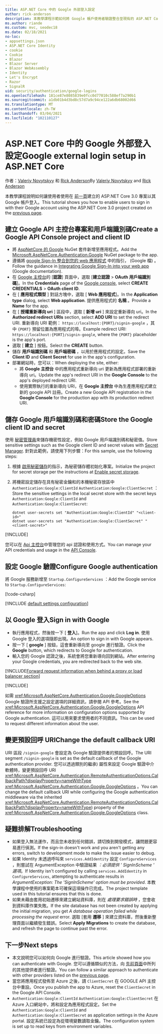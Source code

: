 ```yaml
---
title: ASP.NET Core 中的 Google 外部登入設定
author: rick-anderson
description: 本教學課程示範如何將 Google 帳戶使用者驗證整合至現有的 ASP.NET Core 應用程式。
ms.author: riande
ms.custom: mvc, seodec18
ms.date: 02/18/2021
no-loc:
- appsettings.json
- ASP.NET Core Identity
- cookie
- Cookie
- Blazor
- Blazor Server
- Blazor WebAssembly
- Identity
- Let's Encrypt
- Razor
- SignalR
uid: security/authentication/google-logins
ms.openlocfilehash: 181ce87e8085839e0fcc0d77010c588ef7a290b1
ms.sourcegitcommit: a1db01b4d3bd8c57d7a9c94ce122a6db68002d66
ms.translationtype: MT
ms.contentlocale: zh-TW
ms.lasthandoff: 03/04/2021
ms.locfileid: "102110127"
---
```

# <a name="google-external-login-setup-in-aspnet-core"></a><span data-ttu-id="4a17d-103">ASP.NET Core 中的 Google 外部登入設定</span><span class="sxs-lookup"><span data-stu-id="4a17d-103">Google external login setup in ASP.NET Core</span></span>

<span data-ttu-id="4a17d-104">作者：[Valeriy Novytskyy](https://github.com/01binary) 和 [Rick Anderson](https://twitter.com/RickAndMSFT)</span><span class="sxs-lookup"><span data-stu-id="4a17d-104">By [Valeriy Novytskyy](https://github.com/01binary) and [Rick Anderson](https://twitter.com/RickAndMSFT)</span></span>

<span data-ttu-id="4a17d-105">本教學課程說明如何讓使用者使用在 [前一頁](xref:security/authentication/social/index)建立的 ASP.NET Core 3.0 專案以其 Google 帳戶登入。</span><span class="sxs-lookup"><span data-stu-id="4a17d-105">This tutorial shows you how to enable users to sign in with their Google account using the ASP.NET Core 3.0 project created on the [previous page](xref:security/authentication/social/index).</span></span>

## <a name="create-a-google-api-console-project-and-client-id"></a><span data-ttu-id="4a17d-106">建立 Google API 主控台專案和用戶端識別碼</span><span class="sxs-lookup"><span data-stu-id="4a17d-106">Create a Google API Console project and client ID</span></span>

* <span data-ttu-id="4a17d-107">將 [AspNetCore 的 Google](https://www.nuget.org/packages/Microsoft.AspNetCore.Authentication.Google) NuGet 套件新增至應用程式。</span><span class="sxs-lookup"><span data-stu-id="4a17d-107">Add the [Microsoft.AspNetCore.Authentication.Google](https://www.nuget.org/packages/Microsoft.AspNetCore.Authentication.Google) NuGet package to the app.</span></span>
* <span data-ttu-id="4a17d-108">遵循將 [google Sign-In 整合到您的 web 應用程式](https://developers.google.com/identity/sign-in/web/sign-in) 中的指引， (Google 檔) 。</span><span class="sxs-lookup"><span data-stu-id="4a17d-108">Follow the guidance in [Integrating Google Sign-In into your web app](https://developers.google.com/identity/sign-in/web/sign-in) (Google documentation).</span></span>
* <span data-ttu-id="4a17d-109">在 [Google 主控台](https://console.developers.google.com/apis/credentials)的 [**認證**] 頁面中，選取 [**建立認證**  >  **OAuth 用戶端識別碼**]。</span><span class="sxs-lookup"><span data-stu-id="4a17d-109">In the **Credentials** page of the [Google console](https://console.developers.google.com/apis/credentials), select **CREATE CREDENTIALS** > **OAuth client ID**.</span></span>
* <span data-ttu-id="4a17d-110">在 [ **應用程式類型** ] 對話方塊中，選取 [ **Web 應用程式**]。</span><span class="sxs-lookup"><span data-stu-id="4a17d-110">In the **Application type** dialog, select **Web application**.</span></span> <span data-ttu-id="4a17d-111">提供應用程式的 **名稱** 。</span><span class="sxs-lookup"><span data-stu-id="4a17d-111">Provide a **Name** for the app.</span></span>
* <span data-ttu-id="4a17d-112">在 [ **授權重新導向 uri** ] 區段中，選取 [ **新增 uri** ] 來設定重新導向 uri。</span><span class="sxs-lookup"><span data-stu-id="4a17d-112">In the **Authorized redirect URIs** section, select **ADD URI** to set the redirect URI.</span></span> <span data-ttu-id="4a17d-113">重新導向 URI 範例： `https://localhost:{PORT}/signin-google` ，其中 `{PORT}` 預留位置為應用程式的埠。</span><span class="sxs-lookup"><span data-stu-id="4a17d-113">Example redirect URI: `https://localhost:{PORT}/signin-google`, where the `{PORT}` placeholder is the app's port.</span></span>
* <span data-ttu-id="4a17d-114">選取 [ **建立** ] 按鈕。</span><span class="sxs-lookup"><span data-stu-id="4a17d-114">Select the **CREATE** button.</span></span>
* <span data-ttu-id="4a17d-115">儲存 **用戶端識別碼** 和 **用戶端密碼** ，以用於應用程式的設定。</span><span class="sxs-lookup"><span data-stu-id="4a17d-115">Save the **Client ID** and **Client Secret** for use in the app's configuration.</span></span>
* <span data-ttu-id="4a17d-116">部署網站時，您可以：</span><span class="sxs-lookup"><span data-stu-id="4a17d-116">When deploying the site, either:</span></span>
  * <span data-ttu-id="4a17d-117">將 **Google 主控台** 中的應用程式重新導向 uri 更新為應用程式部署的重新導向 uri。</span><span class="sxs-lookup"><span data-stu-id="4a17d-117">Update the app's redirect URI in the **Google Console** to the app's deployed redirect URI.</span></span>
  * <span data-ttu-id="4a17d-118">使用實際執行的重新導向 URI，在 **Google 主控台** 中為生產應用程式建立新的 google API 註冊。</span><span class="sxs-lookup"><span data-stu-id="4a17d-118">Create a new Google API registration in the **Google Console** for the production app with its production redirect URI.</span></span>

## <a name="store-the-google-client-id-and-secret"></a><span data-ttu-id="4a17d-119">儲存 Google 用戶端識別碼和密碼</span><span class="sxs-lookup"><span data-stu-id="4a17d-119">Store the Google client ID and secret</span></span>

<span data-ttu-id="4a17d-120">使用 [秘密管理員](xref:security/app-secrets)來儲存機密性設定，例如 Google 用戶端識別碼和秘密值。</span><span class="sxs-lookup"><span data-stu-id="4a17d-120">Store sensitive settings such as the Google client ID and secret values with [Secret Manager](xref:security/app-secrets).</span></span> <span data-ttu-id="4a17d-121">針對此範例，請使用下列步驟：</span><span class="sxs-lookup"><span data-stu-id="4a17d-121">For this sample, use the following steps:</span></span>

1. <span data-ttu-id="4a17d-122">根據 [啟用秘密儲存](xref:security/app-secrets#enable-secret-storage)的指示，為秘密儲存體初始化專案。</span><span class="sxs-lookup"><span data-stu-id="4a17d-122">Initialize the project for secret storage per the instructions at [Enable secret storage](xref:security/app-secrets#enable-secret-storage).</span></span>
1. <span data-ttu-id="4a17d-123">將機密設定儲存在具有秘密金鑰和的本機秘密存放區中 `Authentication:Google:ClientId` `Authentication:Google:ClientSecret` ：</span><span class="sxs-lookup"><span data-stu-id="4a17d-123">Store the sensitive settings in the local secret store with the secret keys `Authentication:Google:ClientId` and `Authentication:Google:ClientSecret`:</span></span>

    ```dotnetcli
    dotnet user-secrets set "Authentication:Google:ClientId" "<client-id>"
    dotnet user-secrets set "Authentication:Google:ClientSecret" "<client-secret>"
    ```

[!INCLUDE[](~/includes/environmentVarableColon.md)]

<span data-ttu-id="4a17d-124">您可以在 [Api 主控台](https://console.developers.google.com/apis/dashboard)中管理您的 api 認證和使用方式。</span><span class="sxs-lookup"><span data-stu-id="4a17d-124">You can manage your API credentials and usage in the [API Console](https://console.developers.google.com/apis/dashboard).</span></span>

## <a name="configure-google-authentication"></a><span data-ttu-id="4a17d-125">設定 Google 驗證</span><span class="sxs-lookup"><span data-stu-id="4a17d-125">Configure Google authentication</span></span>

<span data-ttu-id="4a17d-126">將 Google 服務新增至 `Startup.ConfigureServices` ：</span><span class="sxs-lookup"><span data-stu-id="4a17d-126">Add the Google service to `Startup.ConfigureServices`:</span></span>

[!code-csharp[](~/security/authentication/social/social-code/3.x/StartupGoogle3x.cs?highlight=11-19)]

[!INCLUDE [default settings configuration](includes/default-settings2-2.md)]

## <a name="sign-in-with-google"></a><span data-ttu-id="4a17d-127">以 Google 登入</span><span class="sxs-lookup"><span data-stu-id="4a17d-127">Sign in with Google</span></span>

* <span data-ttu-id="4a17d-128">執行應用程式，然後按一下 [ **登入**]。</span><span class="sxs-lookup"><span data-stu-id="4a17d-128">Run the app and click **Log in**.</span></span> <span data-ttu-id="4a17d-129">使用 Google 登入的選項隨即出現。</span><span class="sxs-lookup"><span data-stu-id="4a17d-129">An option to sign in with Google appears.</span></span>
* <span data-ttu-id="4a17d-130">按一下 [ **google** ] 按鈕，這會重新導向至 google 進行驗證。</span><span class="sxs-lookup"><span data-stu-id="4a17d-130">Click the **Google** button, which redirects to Google for authentication.</span></span>
* <span data-ttu-id="4a17d-131">輸入您的 Google 認證之後，系統會將您重新導向回到網站。</span><span class="sxs-lookup"><span data-stu-id="4a17d-131">After entering your Google credentials, you are redirected back to the web site.</span></span>

[!INCLUDE[Forward request information when behind a proxy or load balancer section](includes/forwarded-headers-middleware.md)]

[!INCLUDE[](includes/chain-auth-providers.md)]

<span data-ttu-id="4a17d-132">如需 <xref:Microsoft.AspNetCore.Authentication.Google.GoogleOptions> Google 驗證所支援之設定選項的詳細資訊，請參閱 API 參考。</span><span class="sxs-lookup"><span data-stu-id="4a17d-132">See the <xref:Microsoft.AspNetCore.Authentication.Google.GoogleOptions> API reference for more information on configuration options supported by Google authentication.</span></span> <span data-ttu-id="4a17d-133">這可以用來要求使用者的不同資訊。</span><span class="sxs-lookup"><span data-stu-id="4a17d-133">This can be used to request different information about the user.</span></span>

## <a name="change-the-default-callback-uri"></a><span data-ttu-id="4a17d-134">變更預設回呼 URI</span><span class="sxs-lookup"><span data-stu-id="4a17d-134">Change the default callback URI</span></span>

<span data-ttu-id="4a17d-135">URI 區段 `/signin-google` 會設定為 Google 驗證提供者的預設回呼。</span><span class="sxs-lookup"><span data-stu-id="4a17d-135">The URI segment `/signin-google` is set as the default callback of the Google authentication provider.</span></span> <span data-ttu-id="4a17d-136">您可以透過類別的繼承) 屬性來設定 Google 驗證中介軟體時，變更預設回呼 URI <xref:Microsoft.AspNetCore.Authentication.RemoteAuthenticationOptions.CallbackPath?displayProperty=nameWithType> <xref:Microsoft.AspNetCore.Authentication.Google.GoogleOptions> 。</span><span class="sxs-lookup"><span data-stu-id="4a17d-136">You can change the default callback URI while configuring the Google authentication middleware via the inherited <xref:Microsoft.AspNetCore.Authentication.RemoteAuthenticationOptions.CallbackPath?displayProperty=nameWithType>) property of the <xref:Microsoft.AspNetCore.Authentication.Google.GoogleOptions> class.</span></span>

## <a name="troubleshooting"></a><span data-ttu-id="4a17d-137">疑難排解</span><span class="sxs-lookup"><span data-stu-id="4a17d-137">Troubleshooting</span></span>

* <span data-ttu-id="4a17d-138">如果登入無法運作，而且您未收到任何錯誤，請切換到開發模式，讓問題更容易進行偵測。</span><span class="sxs-lookup"><span data-stu-id="4a17d-138">If the sign-in doesn't work and you aren't getting any errors, switch to development mode to make the issue easier to debug.</span></span>
* <span data-ttu-id="4a17d-139">如果 Identity 未透過呼叫來 `services.AddIdentity` 設定 `ConfigureServices` ，則嘗試在 ArgumentException 中驗證結果 *：必須提供 ' SignInScheme ' 選項*。</span><span class="sxs-lookup"><span data-stu-id="4a17d-139">If Identity isn't configured by calling `services.AddIdentity` in `ConfigureServices`, attempting to authenticate results in *ArgumentException: The 'SignInScheme' option must be provided*.</span></span> <span data-ttu-id="4a17d-140">本教學課程中使用的專案範本可確保這項操作已完成。</span><span class="sxs-lookup"><span data-stu-id="4a17d-140">The project template used in this tutorial ensures that this is done.</span></span>
* <span data-ttu-id="4a17d-141">如果未藉由套用初始遷移來建立網站資料庫，則在 *處理要求錯誤時* ，您會收到資料庫作業失敗。</span><span class="sxs-lookup"><span data-stu-id="4a17d-141">If the site database has not been created by applying the initial migration, you get *A database operation failed while processing the request* error.</span></span> <span data-ttu-id="4a17d-142">選取 [套用 **遷移** ] 來建立資料庫，然後重新整理頁面以繼續發生錯誤。</span><span class="sxs-lookup"><span data-stu-id="4a17d-142">Select **Apply Migrations** to create the database, and refresh the page to continue past the error.</span></span>

## <a name="next-steps"></a><span data-ttu-id="4a17d-143">下一步</span><span class="sxs-lookup"><span data-stu-id="4a17d-143">Next steps</span></span>

* <span data-ttu-id="4a17d-144">本文說明您可以如何向 Google 進行驗證。</span><span class="sxs-lookup"><span data-stu-id="4a17d-144">This article showed how you can authenticate with Google.</span></span> <span data-ttu-id="4a17d-145">您可以遵循類似的方法，向 [先前頁面](xref:security/authentication/social/index)中所列的其他提供者進行驗證。</span><span class="sxs-lookup"><span data-stu-id="4a17d-145">You can follow a similar approach to authenticate with other providers listed on the [previous page](xref:security/authentication/social/index).</span></span>
* <span data-ttu-id="4a17d-146">當您將應用程式發佈至 Azure 之後，請 `ClientSecret` 在 GOOGLE API 主控台中重設。</span><span class="sxs-lookup"><span data-stu-id="4a17d-146">Once you publish the app to Azure, reset the `ClientSecret` in the Google API Console.</span></span>
* <span data-ttu-id="4a17d-147">`Authentication:Google:ClientId` `Authentication:Google:ClientSecret` 在 Azure 入口網站中，將和設定為應用程式設定。</span><span class="sxs-lookup"><span data-stu-id="4a17d-147">Set the `Authentication:Google:ClientId` and `Authentication:Google:ClientSecret` as application settings in the Azure portal.</span></span> <span data-ttu-id="4a17d-148">設定系統已設定為從環境變數讀取金鑰。</span><span class="sxs-lookup"><span data-stu-id="4a17d-148">The configuration system is set up to read keys from environment variables.</span></span>
